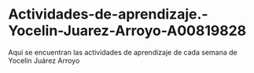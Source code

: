 # Actividades-de-aprendizaje.-Yocelin-Juarez-Arroyo-A00819828
Aquí se encuentran las actividades de aprendizaje de cada semana de Yocelin Juárez Arroyo
